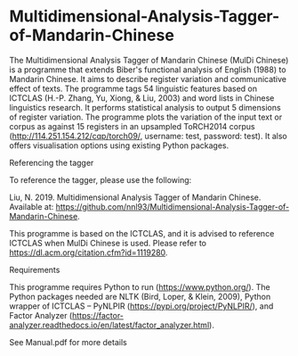 # Multidimensional-Analysis-Tagger-of-Mandarin-Chinese

The Multidimensional Analysis Tagger of Mandarin Chinese (MulDi Chinese) is a programme that extends Biber's functional analysis of English (1988) to Mandarin Chinese. It aims to describe register variation and communicative effect of texts. The programme tags 54 linguistic features based on ICTCLAS (H.-P. Zhang, Yu, Xiong, & Liu, 2003) and word lists in Chinese linguistics research. It performs statistical analysis to output 5 dimensions of register variation. The programme plots the variation of the input text or corpus as against 15 registers in an upsampled ToRCH2014 corpus (http://114.251.154.212/cqp/torch09/, username: test, password: test). It also offers visualisation options using existing Python packages.

Referencing the tagger

To reference the tagger, please use the following:

Liu, N. 2019. Multidimensional Analysis Tagger of Mandarin Chinese. Available at: https://github.com/nnl93/Multidimensional-Analysis-Tagger-of-Mandarin-Chinese.

This programme is based on the ICTCLAS, and it is advised to reference ICTCLAS when MulDi Chinese is used. Please refer to https://dl.acm.org/citation.cfm?id=1119280.

Requirements 

This programme requires Python to run (https://www.python.org/). The Python packages needed are NLTK (Bird, Loper, & Klein, 2009), Python wrapper of ICTCLAS – PyNLPIR (https://pypi.org/project/PyNLPIR/), and Factor Analyzer (https://factor-analyzer.readthedocs.io/en/latest/factor_analyzer.html).

See Manual.pdf for more details
